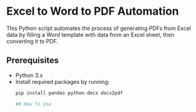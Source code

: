 # Excel to Word to PDF Automation

This Python script automates the process of generating PDFs from Excel data by filling a Word template with data from an Excel sheet, then converting it to PDF.

## Prerequisites

- Python 3.x
- Install required packages by running:
  ```bash
  pip install pandas python-docx docx2pdf

  ## How To Use
  
